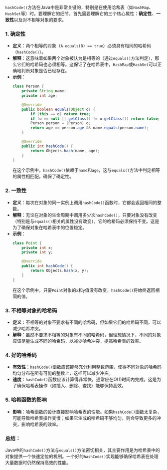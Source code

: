 `hashCode()`方法在Java中是非常关键的，特别是在使用哈希表（如`HashMap`、`HashSet`等）时。要理解它的细节，首先需要理解它的三个核心属性：**确定性**、**一致性**以及对不相等对象的要求。

### 1. **确定性**
   - **定义**：两个相等的对象（`A.equals(B) == true`）必须具有相同的哈希码（`hashCode()`）。
   - **解释**：这意味着如果两个对象被认为是相等的（通过`equals()`方法判定），那么它们的哈希码也必须相等。这保证了在哈希表中，`HashMap`或`HashSet`可以正确地判断对象是否已经存在。
   - **示例**：
     ```java
     class Person {
         private String name;
         private int age;

         @Override
         public boolean equals(Object o) {
             if (this == o) return true;
             if (o == null || getClass() != o.getClass()) return false;
             Person person = (Person) o;
             return age == person.age && name.equals(person.name);
         }

         @Override
         public int hashCode() {
             return Objects.hash(name, age);
         }
     }
     ```
     在这个示例中，`hashCode()`依赖于`name`和`age`，这与`equals()`方法中判定相等的属性相匹配，确保了确定性。

### 2. **一致性**
   - **定义**：每次在对象的同一实例上调用`hashCode()`函数时，它都会返回相同的整数。
   - **解释**：无论在对象的生命周期中调用多少次`hashCode()`，只要对象没有改变（特别是与`equals()`相关的属性没有改变），它的哈希码必须保持不变。这是为了确保对象在哈希表中的位置稳定。
   - **示例**：
     ```java
     class Point {
         private int x;
         private int y;

         @Override
         public int hashCode() {
             return Objects.hash(x, y);
         }
     }
     ```
     在这个示例中，只要`Point`对象的`x`和`y`值没有改变，`hashCode()`将始终返回相同的值。

### 3. **不相等对象的哈希码**
   - **定义**：不相等的对象不要求有不同的哈希码，但如果它们的哈希码不同，可以减少哈希冲突。
   - **解释**：虽然不要求不相等的对象有不同的哈希码，但理想情况下，不同的对象应该尽量生成不同的哈希码，以减少哈希冲突，提高哈希表的效率。

### 4. **好的哈希码**
   - **有效性**：`hashCode()`函数应该能够充分利用整数范围，使得不同对象的哈希码均匀分布在所有可能的整数上，这样可以减少冲突。
   - **速度**：`hashCode()`函数应该计算得非常快，通常应在O(1)时间内完成。这是为了确保哈希表操作（如插入、删除、查找）能够保持高效。

### 5. **哈希函数的影响**
   - **影响**：哈希函数的设计直接影响哈希表的性能。如果`hashCode()`函数太复杂，可能导致哈希表操作变慢；如果它生成的哈希码不够均匀，则会导致更多的冲突，影响哈希表的效率。

### 总结：
Java中的`hashCode()`方法与`equals()`方法密切相关，其主要作用是为哈希表中的对象提供一个快速定位的机制。一个好的`hashCode()`实现能够确保哈希表在处理大量数据时仍然保持高效的性能。